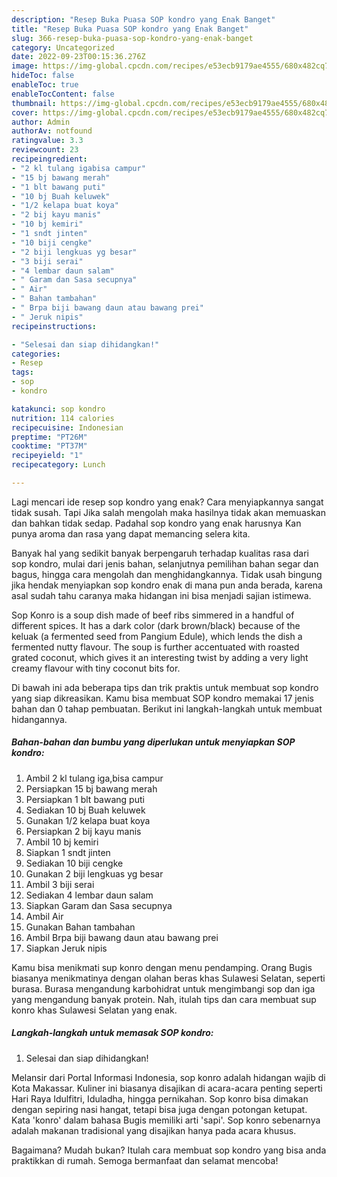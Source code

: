 ```yaml
---
description: "Resep Buka Puasa SOP kondro yang Enak Banget"
title: "Resep Buka Puasa SOP kondro yang Enak Banget"
slug: 366-resep-buka-puasa-sop-kondro-yang-enak-banget
category: Uncategorized
date: 2022-09-23T00:15:36.276Z
image: https://img-global.cpcdn.com/recipes/e53ecb9179ae4555/680x482cq70/sop-kondro-foto-resep-utama.jpg
hideToc: false
enableToc: true
enableTocContent: false
thumbnail: https://img-global.cpcdn.com/recipes/e53ecb9179ae4555/680x482cq70/sop-kondro-foto-resep-utama.jpg
cover: https://img-global.cpcdn.com/recipes/e53ecb9179ae4555/680x482cq70/sop-kondro-foto-resep-utama.jpg
author: Admin
authorAv: notfound
ratingvalue: 3.3
reviewcount: 23
recipeingredient:
- "2 kl tulang igabisa campur"
- "15 bj bawang merah"
- "1 blt bawang puti"
- "10 bj Buah keluwek"
- "1/2 kelapa buat koya"
- "2 bij kayu manis"
- "10 bj kemiri"
- "1 sndt jinten"
- "10 biji cengke"
- "2 biji lengkuas yg besar"
- "3 biji serai"
- "4 lembar daun salam"
- " Garam dan Sasa secupnya"
- " Air"
- " Bahan tambahan"
- " Brpa biji bawang daun atau bawang prei"
- " Jeruk nipis"
recipeinstructions:

- "Selesai dan siap dihidangkan!"
categories:
- Resep
tags:
- sop
- kondro

katakunci: sop kondro 
nutrition: 114 calories
recipecuisine: Indonesian
preptime: "PT26M"
cooktime: "PT37M"
recipeyield: "1"
recipecategory: Lunch

---
```



Lagi mencari ide resep sop kondro yang enak? Cara menyiapkannya sangat tidak susah. Tapi Jika salah mengolah maka hasilnya tidak akan memuaskan dan bahkan tidak sedap. Padahal sop kondro yang enak harusnya Kan punya aroma dan rasa yang dapat memancing selera kita.


Banyak hal yang sedikit banyak berpengaruh terhadap kualitas rasa dari sop kondro, mulai dari jenis bahan, selanjutnya pemilihan bahan segar dan bagus, hingga cara mengolah dan menghidangkannya. Tidak usah bingung jika hendak menyiapkan sop kondro enak di mana pun anda berada, karena asal sudah tahu caranya maka hidangan ini bisa menjadi sajian istimewa.

Sop Konro is a soup dish made of beef ribs simmered in a handful of different spices. It has a dark color (dark brown/black) because of the keluak (a fermented seed from Pangium Edule), which lends the dish a fermented nutty flavour. The soup is further accentuated with roasted grated coconut, which gives it an interesting twist by adding a very light creamy flavour with tiny coconut bits for.


Di bawah ini ada beberapa tips dan trik praktis untuk membuat sop kondro yang siap dikreasikan. Kamu bisa membuat SOP kondro memakai 17 jenis bahan dan 0 tahap pembuatan. Berikut ini langkah-langkah untuk membuat hidangannya.

<!--inarticleads1-->

##### Bahan-bahan dan bumbu yang diperlukan untuk menyiapkan SOP kondro:

1. Ambil 2 kl tulang iga,bisa campur
1. Persiapkan 15 bj bawang merah
1. Persiapkan 1 blt bawang puti
1. Sediakan 10 bj Buah keluwek
1. Gunakan 1/2 kelapa buat koya
1. Persiapkan 2 bij kayu manis
1. Ambil 10 bj kemiri
1. Siapkan 1 sndt jinten
1. Sediakan 10 biji cengke
1. Gunakan 2 biji lengkuas yg besar
1. Ambil 3 biji serai
1. Sediakan 4 lembar daun salam
1. Siapkan  Garam dan Sasa secupnya
1. Ambil  Air
1. Gunakan  Bahan tambahan
1. Ambil  Brpa biji bawang daun atau bawang prei
1. Siapkan  Jeruk nipis


Kamu bisa menikmati sup konro dengan menu pendamping. Orang Bugis biasanya menikmatinya dengan olahan beras khas Sulawesi Selatan, seperti burasa. Burasa mengandung karbohidrat untuk mengimbangi sop dan iga yang mengandung banyak protein. Nah, itulah tips dan cara membuat sup konro khas Sulawesi Selatan yang enak. 

<!--inarticleads2-->

##### Langkah-langkah untuk memasak SOP kondro:


1. Selesai dan siap dihidangkan!

Melansir dari Portal Informasi Indonesia, sop konro adalah hidangan wajib di Kota Makassar. Kuliner ini biasanya disajikan di acara-acara penting seperti Hari Raya Idulfitri, Iduladha, hingga pernikahan. Sop konro bisa dimakan dengan sepiring nasi hangat, tetapi bisa juga dengan potongan ketupat. Kata &#39;konro&#39; dalam bahasa Bugis memiliki arti &#39;sapi&#39;. Sop konro sebenarnya adalah makanan tradisional yang disajikan hanya pada acara khusus. 

Bagaimana? Mudah bukan? Itulah cara membuat sop kondro yang bisa anda praktikkan di rumah. Semoga bermanfaat dan selamat mencoba!
